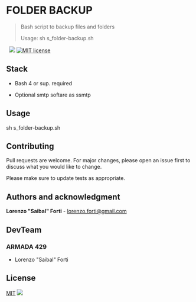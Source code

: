 # FOLDER BACKUP

> Bash script to backup files and folders
>
> Usage: sh s_folder-backup.sh

&nbsp;
![](https://img.shields.io/badge/Made%20with%20love%20and%20with-bash-blue) [![MIT license](https://img.shields.io/badge/License-MIT-green.svg)](https://lbesson.mit-license.org/)

## Stack

- Bash 4 or sup. required

- Optional smtp softare as ssmtp

## Usage

sh s_folder-backup.sh

## Contributing

Pull requests are welcome. For major changes, please open an issue first to discuss what you would like to change.

Please make sure to update tests as appropriate.

## Authors and acknowledgment

**Lorenzo "Saibal" Forti** - <lorenzo.forti@gmail.com>

## DevTeam

### ARMADA 429

* Lorenzo "Saibal" Forti

## License

[MIT](https://choosealicense.com/licenses/mit/)
![](https://img.shields.io/badge/License-Copyleft%20Saibal%20--%20All%20Rights%20Reserved-red)
